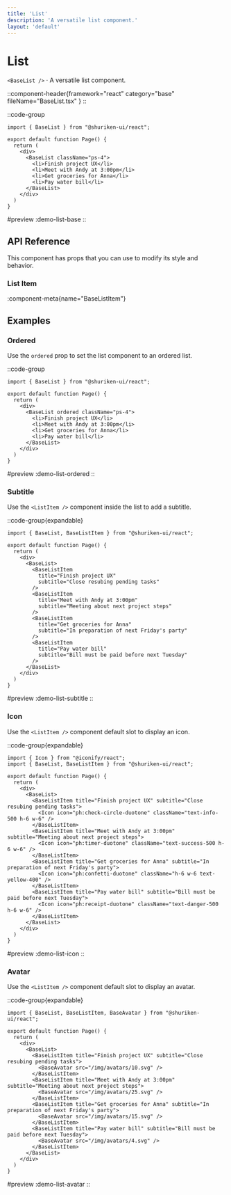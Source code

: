 ```yaml
---
title: 'List'
description: 'A versatile list component.'
layout: 'default'
---
```


# List

`<BaseList />` · A versatile list component.

::component-header{framework="react" category="base" fileName="BaseList.tsx" }
::

::code-group

```tsx [DemoListBase.tsx]
import { BaseList } from "@shuriken-ui/react";

export default function Page() {
  return (
    <div>
      <BaseList className="ps-4">
        <li>Finish project UX</li>
        <li>Meet with Andy at 3:00pm</li>
        <li>Get groceries for Anna</li>
        <li>Pay water bill</li>
      </BaseList>
    </div>
  )
}
```

#preview
:demo-list-base
::


## API Reference

This component has props that you can use to modify its style and behavior.

### List Item

:component-meta{name="BaseListItem"}

## Examples

### Ordered

Use the `ordered` prop to set the list component to an ordered list.

::code-group

```tsx [DemoListOrdered.tsx]
import { BaseList } from "@shuriken-ui/react";

export default function Page() {
  return (
    <div>
      <BaseList ordered className="ps-4">
        <li>Finish project UX</li>
        <li>Meet with Andy at 3:00pm</li>
        <li>Get groceries for Anna</li>
        <li>Pay water bill</li>
      </BaseList>
    </div>
  )
}
```

#preview
:demo-list-ordered
::

### Subtitle

Use the `<ListItem />` component inside the list to add a subtitle.

::code-group{expandable}

```tsx [DemoListSubtitle.tsx]
import { BaseList, BaseListItem } from "@shuriken-ui/react";

export default function Page() {
  return (
    <div>
      <BaseList>
        <BaseListItem 
          title="Finish project UX" 
          subtitle="Close resubing pending tasks" 
        />
        <BaseListItem 
          title="Meet with Andy at 3:00pm" 
          subtitle="Meeting about next project steps" 
        />
        <BaseListItem 
          title="Get groceries for Anna" 
          subtitle="In preparation of next Friday's party" 
        />
        <BaseListItem 
          title="Pay water bill" 
          subtitle="Bill must be paid before next Tuesday" 
        />
      </BaseList>
    </div>
  )
}
```

#preview
:demo-list-subtitle
::

### Icon

Use the `<ListItem />` component default slot to display an icon.

::code-group{expandable}

```tsx [DemoListIcon.tsx]
import { Icon } from "@iconify/react";
import { BaseList, BaseListItem } from "@shuriken-ui/react";

export default function Page() {
  return (
    <div>
      <BaseList>
        <BaseListItem title="Finish project UX" subtitle="Close resubing pending tasks">
          <Icon icon="ph:check-circle-duotone" className="text-info-500 h-6 w-6" />
        </BaseListItem>
        <BaseListItem title="Meet with Andy at 3:00pm" subtitle="Meeting about next project steps">
          <Icon icon="ph:timer-duotone" className="text-success-500 h-6 w-6" />
        </BaseListItem>
        <BaseListItem title="Get groceries for Anna" subtitle="In preparation of next Friday's party">
          <Icon icon="ph:confetti-duotone" className="h-6 w-6 text-yellow-400" />
        </BaseListItem>
        <BaseListItem title="Pay water bill" subtitle="Bill must be paid before next Tuesday">
          <Icon icon="ph:receipt-duotone" className="text-danger-500 h-6 w-6" />
        </BaseListItem>
      </BaseList>
    </div>
  )
}
```

#preview
:demo-list-icon
::

### Avatar

Use the `<ListItem />` component default slot to display an avatar.

::code-group{expandable}

```tsx [DemoListAvatar.tsx]
import { BaseList, BaseListItem, BaseAvatar } from "@shuriken-ui/react";

export default function Page() {
  return (
    <div>
      <BaseList>
        <BaseListItem title="Finish project UX" subtitle="Close resubing pending tasks">
          <BaseAvatar src="/img/avatars/10.svg" />
        </BaseListItem>
        <BaseListItem title="Meet with Andy at 3:00pm" subtitle="Meeting about next project steps">
          <BaseAvatar src="/img/avatars/25.svg" />
        </BaseListItem>
        <BaseListItem title="Get groceries for Anna" subtitle="In preparation of next Friday's party">
          <BaseAvatar src="/img/avatars/15.svg" />
        </BaseListItem>
        <BaseListItem title="Pay water bill" subtitle="Bill must be paid before next Tuesday">
          <BaseAvatar src="/img/avatars/4.svg" />
        </BaseListItem>
      </BaseList>
    </div>
  )
}
```

#preview
:demo-list-avatar
::